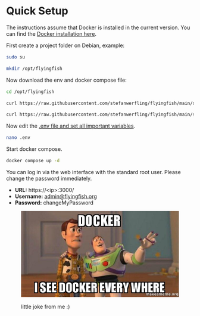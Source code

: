 # Quick Setup

The instructions assume that Docker is installed in the current version. You can find the [Docker installation here](https://docs.docker.com/engine/install/debian/).

First create a project folder on Debian, example:

```sh
sudo su
```

```sh
mkdir /opt/flyingfish
```

Now download the env and docker compose file:

```sh
cd /opt/flyingfish
```

```sh
curl https://raw.githubusercontent.com/stefanwerfling/flyingfish/main/setup/.env -o .env
```

```sh
curl https://raw.githubusercontent.com/stefanwerfling/flyingfish/main/setup/docker-compose.yml -o docker-compose.yml
```

Now edit the [.env file and set all important variables](long-setup/env.md).

```sh
nano .env
```

Start docker compose.

```sh
docker compose up -d
```

You can log in via the web interface with the standard root user. Please change the password immediately.

* **URL:** https://\<ip>:3000/
* **Username:** admin@flyingfish.org
* **Password:** changeMyPassword

<figure><img src="../../.gitbook/assets/docker-i-see (1).jpg" alt="" width="450"><figcaption><p>little joke from me :)</p></figcaption></figure>
